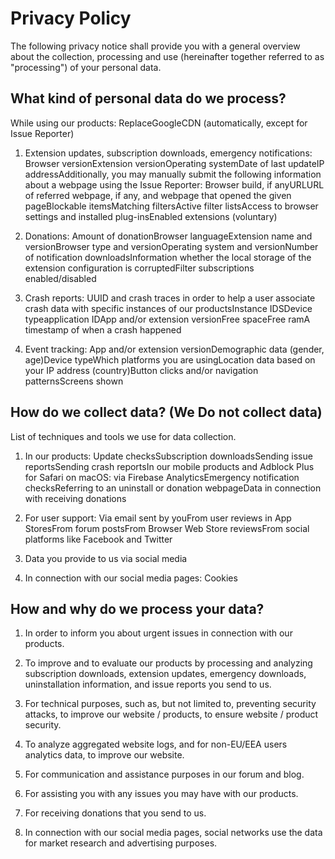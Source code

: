 # Privacy Policy

The following privacy notice shall provide you with a general overview about the collection, processing and use (hereinafter together referred to as "processing") of your personal data.

## What kind of personal data do we process?

While using our products: ReplaceGoogleCDN (automatically, except for Issue Reporter)

1. Extension updates, subscription downloads, emergency notifications: Browser versionExtension versionOperating systemDate of last updateIP addressAdditionally, you may manually submit the following information about a webpage using the Issue Reporter: Browser build, if anyURLURL of referred webpage, if any, and webpage that opened the given pageBlockable itemsMatching filtersActive filter listsAccess to browser settings and installed plug-insEnabled extensions (voluntary)

1. Donations: Amount of donationBrowser languageExtension name and versionBrowser type and versionOperating system and versionNumber of notification downloadsInformation whether the local storage of the extension configuration is corruptedFilter subscriptions enabled/disabled

1. Crash reports: UUID and crash traces in order to help a user associate crash data with specific instances of our productsInstance IDSDevice typeapplication IDApp and/or extension versionFree spaceFree ramA timestamp of when a crash happened

1. Event tracking: App and/or extension versionDemographic data (gender, age)Device typeWhich platforms you are usingLocation data based on your IP address (country)Button clicks and/or navigation patternsScreens shown

## How do we collect data? (We Do not collect data)


List of techniques and tools we use for data collection.

1. In our products: Update checksSubscription downloadsSending issue reportsSending crash reportsIn our mobile products and Adblock Plus for Safari on macOS: via Firebase AnalyticsEmergency notification checksReferring to an uninstall or donation webpageData in connection with receiving donations

1. For user support: Via email sent by youFrom user reviews in App StoresFrom forum postsFrom Browser Web Store reviewsFrom social platforms like Facebook and Twitter

1. Data you provide to us via social media

1. In connection with our social media pages: Cookies

## How and why do we process your data?

1. In order to inform you about urgent issues in connection with our products.

1. To improve and to evaluate our products by processing and analyzing subscription downloads, extension updates, emergency downloads, uninstallation information, and issue reports you send to us.

1. For technical purposes, such as, but not limited to, preventing security attacks, to improve our website / products, to ensure website / product security.

1. To analyze aggregated website logs, and for non-EU/EEA users analytics data, to improve our website.

1. For communication and assistance purposes in our forum and blog.

1. For assisting you with any issues you may have with our products.

1. For receiving donations that you send to us.

1. In connection with our social media pages, social networks use the data for market research and advertising purposes.
